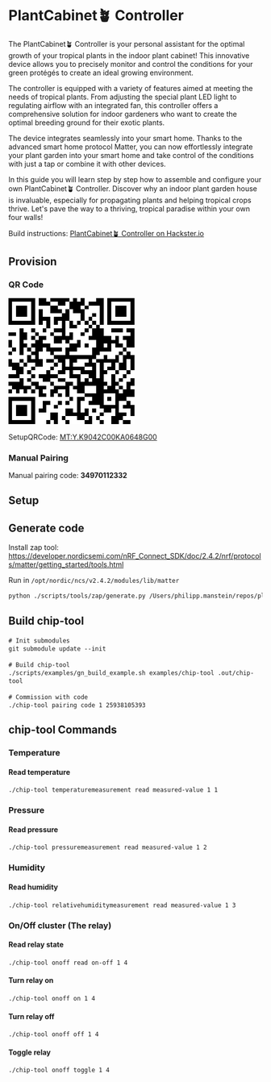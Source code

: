 # PlantCabinet🪴 Controller

The PlantCabinet🪴 Controller is your personal assistant for the optimal growth of your tropical plants in the indoor plant cabinet! This innovative device allows you to precisely monitor and control the conditions for your green protégés to create an ideal growing environment.

The controller is equipped with a variety of features aimed at meeting the needs of tropical plants. From adjusting the special plant LED light to regulating airflow with an integrated fan, this controller offers a comprehensive solution for indoor gardeners who want to create the optimal breeding ground for their exotic plants.

The device integrates seamlessly into your smart home. Thanks to the advanced smart home protocol Matter, you can now effortlessly integrate your plant garden into your smart home and take control of the conditions with just a tap or combine it with other devices.

In this guide you will learn step by step how to assemble and configure your own PlantCabinet🪴 Controller. Discover why an indoor plant garden house is invaluable, especially for propagating plants and helping tropical crops thrive. Let's pave the way to a thriving, tropical paradise within your own four walls!

Build instructions:
[PlantCabinet🪴 Controller on Hackster.io](https://www.hackster.io/philippmanstein/plantcabinet-controller-2dbaa8)

## Provision

### QR Code
<img src="docs/assets/provision_qr_code.png" />

SetupQRCode: [MT:Y.K9042C00KA0648G00](https://project-chip.github.io/connectedhomeip/qrcode.html?data=MT%3AY.K9042C00KA0648G00
)

### Manual Pairing
Manual pairing code: __34970112332__    

## Setup

## Generate code
Install zap tool:
https://developer.nordicsemi.com/nRF_Connect_SDK/doc/2.4.2/nrf/protocols/matter/getting_started/tools.html

Run in `/opt/nordic/ncs/v2.4.2/modules/lib/matter`
```bash
python ./scripts/tools/zap/generate.py /Users/philipp.manstein/repos/plant_cabinet_controller/src/plant-cabinet-controller.zap -t src/app/zap-templates/app-templates.json -z src/app/zap-templates/zcl/zcl.json  -o /Users/philipp.manstein/repos/plant_cabinet_controller/src/zap-generated
```

## Build chip-tool
```console
# Init submodules
git submodule update --init

# Build chip-tool
./scripts/examples/gn_build_example.sh examples/chip-tool .out/chip-tool

# Commission with code
./chip-tool pairing code 1 25938105393
```

## chip-tool Commands

### Temperature

#### Read temperature
```console
./chip-tool temperaturemeasurement read measured-value 1 1
```

### Pressure

#### Read pressure
```console
./chip-tool pressuremeasurement read measured-value 1 2
```

### Humidity

#### Read humidity
```console
./chip-tool relativehumiditymeasurement read measured-value 1 3
```

### On/Off cluster (The relay)

#### Read relay state
```console
./chip-tool onoff read on-off 1 4
```
#### Turn relay on
```console
./chip-tool onoff on 1 4
```

#### Turn relay off
```console
./chip-tool onoff off 1 4
```

#### Toggle relay
```console
./chip-tool onoff toggle 1 4
```
